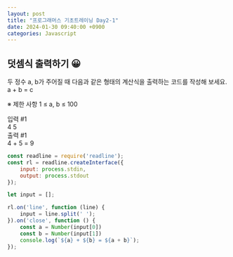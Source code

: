 ```yaml
---
layout: post
title: "프로그래머스 기초트레이닝 Day2-1"
date: 2024-01-30 09:40:00 +0900
categories: Javascript
---
```

## 덧셈식 출력하기 😀

두 정수 a, b가 주어질 때 다음과 같은 형태의 계산식을 출력하는 코드를 작성해 보세요.<br>
a + b = c

※ 제한 사항
1 ≤ a, b ≤ 100

입력 #1<br>
4 5<br>
출력 #1<br>
4 + 5 = 9

```javascript
const readline = require('readline');
const rl = readline.createInterface({
    input: process.stdin,
    output: process.stdout
});

let input = [];

rl.on('line', function (line) {
    input = line.split(' ');
}).on('close', function () {
    const a = Number(input[0])
    const b = Number(input[1])
    console.log(`${a} + ${b} = ${a + b}`);
});
```
